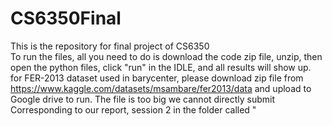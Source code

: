 # CS6350Final
This is the repository for final project of CS6350<br />
To run the files, all you need to do is download the code zip file, unzip, then open the python files, click "run" in the IDLE, and all results will show up.<br />
for FER-2013 dataset used in barycenter, please download zip file from https://www.kaggle.com/datasets/msambare/fer2013/data and upload to Google drive to run. The file is too big we cannot directly submit<br />
Corresponding to our report, session 2 in the folder called "
